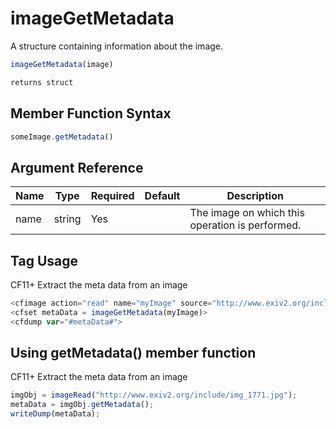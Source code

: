# imageGetMetadata

A structure containing information about the image.

```javascript
imageGetMetadata(image)
```

```javascript
returns struct
```

## Member Function Syntax

```javascript
someImage.getMetadata()
```

## Argument Reference

| Name | Type | Required | Default | Description |
| --- | --- | --- | --- | --- |
| name | string | Yes |  | The image on which this operation is performed. |

## Tag Usage

CF11+ Extract the meta data from an image

```javascript
<cfimage action="read" name="myImage" source="http://www.exiv2.org/include/img_1771.jpg">
<cfset metaData = imageGetMetadata(myImage)>
<cfdump var="#metaData#">
```

## Using getMetadata() member function

CF11+ Extract the meta data from an image

```javascript
imgObj = imageRead("http://www.exiv2.org/include/img_1771.jpg");
metaData = imgObj.getMetadata();
writeDump(metaData);
```
